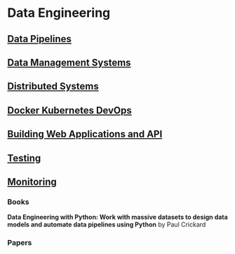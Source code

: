 
# Data Engineering

## [Data Pipelines](DataPipelines)

## [Data Management Systems](DataManagementSystems)

## [Distributed Systems](DistributedSystems)

## [Docker Kubernetes DevOps](Containers)

## [Building Web Applications and API](BuildingWebApplications)

## [Testing](Testing)

## [Monitoring](Monitoring)


### Books

**Data Engineering with Python: Work with massive datasets to design data models and automate data pipelines using Python** by Paul Crickard 





### Papers
